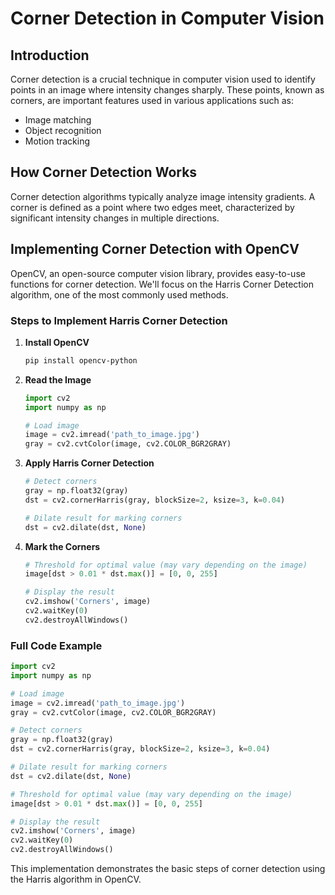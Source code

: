 
# Corner Detection in Computer Vision

## Introduction

Corner detection is a crucial technique in computer vision used to identify points in an image where intensity changes sharply. These points, known as corners, are important features used in various applications such as:

- Image matching
- Object recognition
- Motion tracking

## How Corner Detection Works

Corner detection algorithms typically analyze image intensity gradients. A corner is defined as a point where two edges meet, characterized by significant intensity changes in multiple directions.

## Implementing Corner Detection with OpenCV

OpenCV, an open-source computer vision library, provides easy-to-use functions for corner detection. We'll focus on the Harris Corner Detection algorithm, one of the most commonly used methods.

### Steps to Implement Harris Corner Detection

1. **Install OpenCV**

   ```sh
   pip install opencv-python
   ```

2. **Read the Image**

   ```python
   import cv2
   import numpy as np

   # Load image
   image = cv2.imread('path_to_image.jpg')
   gray = cv2.cvtColor(image, cv2.COLOR_BGR2GRAY)
   ```

3. **Apply Harris Corner Detection**

   ```python
   # Detect corners
   gray = np.float32(gray)
   dst = cv2.cornerHarris(gray, blockSize=2, ksize=3, k=0.04)
   
   # Dilate result for marking corners
   dst = cv2.dilate(dst, None)
   ```

4. **Mark the Corners**

   ```python
   # Threshold for optimal value (may vary depending on the image)
   image[dst > 0.01 * dst.max()] = [0, 0, 255]
   
   # Display the result
   cv2.imshow('Corners', image)
   cv2.waitKey(0)
   cv2.destroyAllWindows()
   ```

### Full Code Example

```python
import cv2
import numpy as np

# Load image
image = cv2.imread('path_to_image.jpg')
gray = cv2.cvtColor(image, cv2.COLOR_BGR2GRAY)

# Detect corners
gray = np.float32(gray)
dst = cv2.cornerHarris(gray, blockSize=2, ksize=3, k=0.04)

# Dilate result for marking corners
dst = cv2.dilate(dst, None)

# Threshold for optimal value (may vary depending on the image)
image[dst > 0.01 * dst.max()] = [0, 0, 255]

# Display the result
cv2.imshow('Corners', image)
cv2.waitKey(0)
cv2.destroyAllWindows()
```

This implementation demonstrates the basic steps of corner detection using the Harris algorithm in OpenCV.